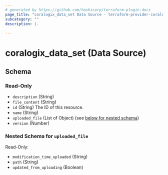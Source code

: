 ```yaml
---
# generated by https://github.com/hashicorp/terraform-plugin-docs
page_title: "coralogix_data_set Data Source - terraform-provider-coralogix"
subcategory: ""
description: |-
  
---
```


# coralogix_data_set (Data Source)





<!-- schema generated by tfplugindocs -->
## Schema

### Read-Only

- `description` (String)
- `file_content` (String)
- `id` (String) The ID of this resource.
- `name` (String)
- `uploaded_file` (List of Object) (see [below for nested schema](#nestedatt--uploaded_file))
- `version` (Number)

<a id="nestedatt--uploaded_file"></a>
### Nested Schema for `uploaded_file`

Read-Only:

- `modification_time_uploaded` (String)
- `path` (String)
- `updated_from_uploading` (Boolean)


